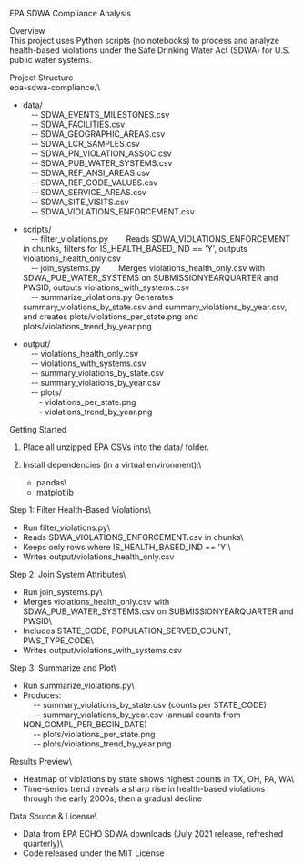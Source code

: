 EPA SDWA Compliance Analysis

Overview\
This project uses Python scripts (no notebooks) to process and analyze health-based violations under the Safe Drinking Water Act (SDWA) for U.S. public water systems.

Project Structure\
epa-sdwa-compliance/\
- data/\
 -- SDWA_EVENTS_MILESTONES.csv\
 -- SDWA_FACILITIES.csv\
 -- SDWA_GEOGRAPHIC_AREAS.csv\
 -- SDWA_LCR_SAMPLES.csv\
 -- SDWA_PN_VIOLATION_ASSOC.csv\
 -- SDWA_PUB_WATER_SYSTEMS.csv\
 -- SDWA_REF_ANSI_AREAS.csv\
 -- SDWA_REF_CODE_VALUES.csv\
 -- SDWA_SERVICE_AREAS.csv\
 -- SDWA_SITE_VISITS.csv\
 -- SDWA_VIOLATIONS_ENFORCEMENT.csv

- scripts/\
 -- filter_violations.py   Reads SDWA_VIOLATIONS_ENFORCEMENT in chunks, filters for IS_HEALTH_BASED_IND == 'Y', outputs violations_health_only.csv\
 -- join_systems.py   Merges violations_health_only.csv with SDWA_PUB_WATER_SYSTEMS on SUBMISSIONYEARQUARTER and PWSID, outputs violations_with_systems.csv\
 -- summarize_violations.py Generates summary_violations_by_state.csv and summary_violations_by_year.csv, and creates plots/violations_per_state.png and plots/violations_trend_by_year.png

- output/\
 -- violations_health_only.csv\
 -- violations_with_systems.csv\
 -- summary_violations_by_state.csv\
 -- summary_violations_by_year.csv\
 -- plots/\
  - violations_per_state.png\
  - violations_trend_by_year.png

Getting Started

1.  Place all unzipped EPA CSVs into the data/ folder.

2.  Install dependencies (in a virtual environment):\
    - pandas\
    - matplotlib

Step 1: Filter Health-Based Violations\
- Run filter_violations.py\
- Reads SDWA_VIOLATIONS_ENFORCEMENT.csv in chunks\
- Keeps only rows where IS_HEALTH_BASED_IND == 'Y'\
- Writes output/violations_health_only.csv

Step 2: Join System Attributes\
- Run join_systems.py\
- Merges violations_health_only.csv with SDWA_PUB_WATER_SYSTEMS.csv on SUBMISSIONYEARQUARTER and PWSID\
- Includes STATE_CODE, POPULATION_SERVED_COUNT, PWS_TYPE_CODE\
- Writes output/violations_with_systems.csv

Step 3: Summarize and Plot\
- Run summarize_violations.py\
- Produces:\
  -- summary_violations_by_state.csv (counts per STATE_CODE)\
  -- summary_violations_by_year.csv (annual counts from NON_COMPL_PER_BEGIN_DATE)\
  -- plots/violations_per_state.png\
  -- plots/violations_trend_by_year.png

Results Preview\
- Heatmap of violations by state shows highest counts in TX, OH, PA, WA\
- Time-series trend reveals a sharp rise in health-based violations through the early 2000s, then a gradual decline

Data Source & License\
- Data from EPA ECHO SDWA downloads (July 2021 release, refreshed quarterly)\
- Code released under the MIT License
